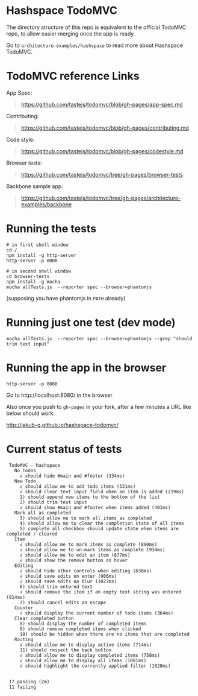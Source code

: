 Hashspace TodoMVC
=================

The directory structure of this repo is equivalent to the official TodoMVC repo, to allow easier merging
once the app is ready.

Go to `architecture-examples/hashspace` to read more about Hashspace TodoMVC.

TodoMVC reference Links
=======================

App Spec:
> https://github.com/tastejs/todomvc/blob/gh-pages/app-spec.md

Contributing:
> https://github.com/tastejs/todomvc/blob/gh-pages/contributing.md

Code style:
> https://github.com/tastejs/todomvc/blob/gh-pages/codestyle.md

Browser tests:
> https://github.com/tastejs/todomvc/tree/gh-pages/browser-tests

Backbone sample app:
> https://github.com/tastejs/todomvc/tree/gh-pages/architecture-examples/backbone


Running the tests
=================

    # in first shell window
    cd /
    npm install -g http-server
    http-server -p 8000

    # in second shell window
    cd browser-tests
    npm install -g mocha
    mocha allTests.js  --reporter spec --browser=phantomjs

(supposing you have phantomjs in `PATH` already)

Running just one test (dev mode)
================================

    mocha allTests.js  --reporter spec --browser=phantomjs --grep "should trim text input"


Running the app in the browser
==============================

    http-server -p 8080

Go to http://localhost:8080/ in the browser

Also once you push to `gh-pages` in your fork, after a few minutes a URL like below should work:

http://jakub-g.github.io/hashspace-todomvc/

Current status of tests
=======================

     TodoMVC - hashspace
       No Todos
         √ should hide #main and #footer (334ms)
       New Todo
         √ should allow me to add todo items (531ms)
         √ should clear text input field when an item is added (219ms)
         1) should append new items to the bottom of the list
         2) should trim text input
         √ should show #main and #footer when items added (401ms)
       Mark all as completed
         3) should allow me to mark all items as completed
         4) should allow me to clear the completion state of all items
         5) complete all checkbox should update state when items are completed / cleared
       Item
         √ should allow me to mark items as complete (890ms)
         √ should allow me to un-mark items as complete (934ms)
         √ should allow me to edit an item (877ms)
         √ should show the remove button on hover
       Editing
         √ should hide other controls when editing (638ms)
         √ should save edits on enter (906ms)
         √ should save edits on blur (1027ms)
         6) should trim entered text
         √ should remove the item if an empty text string was entered (814ms)
         7) should cancel edits on escape
       Counter
         √ should display the current number of todo items (364ms)
       Clear completed button
         8) should display the number of completed items
         9) should remove completed items when clicked
         10) should be hidden when there are no items that are completed
       Routing
         √ should allow me to display active items (714ms)
         11) should respect the back button
         √ should allow me to display completed items (750ms)
         √ should allow me to display all items (1081ms)
         √ should highlight the currently applied filter (1028ms)


     17 passing (2m)
     11 failing

